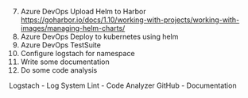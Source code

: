 7. Azure DevOps Upload Helm to Harbor
https://goharbor.io/docs/1.10/working-with-projects/working-with-images/managing-helm-charts/
8. Azure DevOps Deploy to kubernetes using helm
9. Azure DevOps TestSuite
10. Configure logstach for namespace
11. Write some documentation
12. Do some code analysis

Logstach - Log System
Lint - Code Analyzer
GitHub - Documentation

